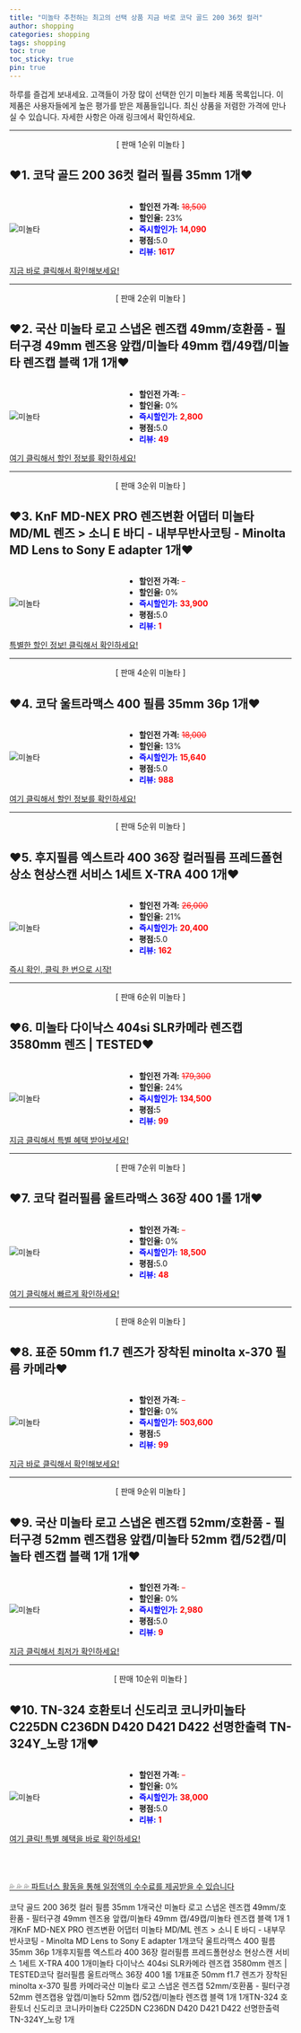 ```yaml
---
title: "미놀타 추천하는 최고의 선택 상품 지금 바로 코닥 골드 200 36컷 컬러"
author: shopping
categories: shopping
tags: shopping
toc: true
toc_sticky: true
pin: true
---
```

하루를 즐겁게 보내세요. 고객들이 가장 많이 선택한 인기 미놀타 제품 목록입니다. 이 제품은 사용자들에게 높은 평가를 받은 제품들입니다. 최신 상품을 저렴한 가격에 만나실 수 있습니다. 자세한 사항은 아래 링크에서 확인하세요.

---
<p class="toplist" style="margin: 0 auto; display: block; width: fit-content;">[ 판매 1순위 미놀타 ]</p>

<h2><strong>❤️1. 코닥 골드 200 36컷 컬러 필름 35mm 1개❤️</strong></h2>

<div style="display: flex; align-items: center;">
    <div style="flex: 0.4;">
        <img src="https://thumbnail10.coupangcdn.com/thumbnails/remote/230x230ex/image/retail/images/2023/09/01/12/2/9f0cea21-939b-4626-81ea-13a865c97bde.jpg" alt="미놀타" style="max-width: 100%;">
    </div>
    <div style="flex: 0.6; margin-left: 10px;">
        <ul>
            <li><strong>할인전 가격:</strong> <del style="color: red;">18,500</del></li>
            <li><strong>할인율:</strong> 23%</li>
            <li><span style='color:blue'><strong>즉시할인가:</strong></span> <span style='color:red'><strong>14,090</strong></span></li>
            <li><strong>평점:</strong>5.0</li>
            <li><span style='color:blue'><strong>리뷰:</strong></span> <span style='color:red'><strong>1617</strong></span></li>
        </ul>
    </div>
</div>
<div class="center">
    <a href="https://William4Davisa.github.io?lptag=AF9450613&subid=githubio&pageKey=6531626267&traceid=V0-153&itemId=16200759300&vendorItemId=87050314871" class="myButton">
        지금 바로 클릭해서 확인해보세요!
    </a>
</div>


---
<p class="toplist" style="margin: 0 auto; display: block; width: fit-content;">[ 판매 2순위 미놀타 ]</p>

<h2><strong>❤️2. 국산 미놀타 로고 스냅온 렌즈캡 49mm/호환품 - 필터구경 49mm 렌즈용 앞캡/미놀타 49mm 캡/49캡/미놀타 렌즈캡 블랙 1개 1개❤️</strong></h2>

<div style="display: flex; align-items: center;">
    <div style="flex: 0.4;">
        <img src="https://thumbnail6.coupangcdn.com/thumbnails/remote/230x230ex/image/vendor_inventory/images/2019/03/28/20/2/a08580de-908e-40f1-8e06-7f3c97f83ee2.jpg" alt="미놀타" style="max-width: 100%;">
    </div>
    <div style="flex: 0.6; margin-left: 10px;">
        <ul>
            <li><strong>할인전 가격:</strong> <del style="color: red;">-</del></li>
            <li><strong>할인율:</strong> 0%</li>
            <li><span style='color:blue'><strong>즉시할인가:</strong></span> <span style='color:red'><strong>2,800</strong></span></li>
            <li><strong>평점:</strong>5.0</li>
            <li><span style='color:blue'><strong>리뷰:</strong></span> <span style='color:red'><strong>49</strong></span></li>
        </ul>
    </div>
</div>
<div class="center">
    <a href="https://William4Davisa.github.io?lptag=AF9450613&subid=githubio&pageKey=5021293&traceid=V0-153&itemId=22918415&vendorItemId=3033538158" class="myButton">
        여기 클릭해서 할인 정보를 확인하세요!
    </a>
</div>


---
<p class="toplist" style="margin: 0 auto; display: block; width: fit-content;">[ 판매 3순위 미놀타 ]</p>

<h2><strong>❤️3. KnF MD-NEX PRO 렌즈변환 어댑터 미놀타 MD/ML 렌즈 > 소니 E 바디 - 내부무반사코팅 - Minolta MD Lens to Sony E adapter 1개❤️</strong></h2>

<div style="display: flex; align-items: center;">
    <div style="flex: 0.4;">
        <img src="https://thumbnail6.coupangcdn.com/thumbnails/remote/230x230ex/image/vendor_inventory/a710/cba804160ea0baf7b5911553ea9bbd25d8c8d1786134d59c6b1cc6277b96.jpg" alt="미놀타" style="max-width: 100%;">
    </div>
    <div style="flex: 0.6; margin-left: 10px;">
        <ul>
            <li><strong>할인전 가격:</strong> <del style="color: red;">-</del></li>
            <li><strong>할인율:</strong> 0%</li>
            <li><span style='color:blue'><strong>즉시할인가:</strong></span> <span style='color:red'><strong>33,900</strong></span></li>
            <li><strong>평점:</strong>5.0</li>
            <li><span style='color:blue'><strong>리뷰:</strong></span> <span style='color:red'><strong>1</strong></span></li>
        </ul>
    </div>
</div>
<div class="center">
    <a href="https://William4Davisa.github.io?lptag=AF9450613&subid=githubio&pageKey=7404806672&traceid=V0-153&itemId=19173457174&vendorItemId=86291572844" class="myButton">
        특별한 할인 정보! 클릭해서 확인하세요!
    </a>
</div>


---
<p class="toplist" style="margin: 0 auto; display: block; width: fit-content;">[ 판매 4순위 미놀타 ]</p>

<h2><strong>❤️4. 코닥 울트라맥스 400 필름 35mm 36p 1개❤️</strong></h2>

<div style="display: flex; align-items: center;">
    <div style="flex: 0.4;">
        <img src="https://thumbnail7.coupangcdn.com/thumbnails/remote/230x230ex/image/retail/images/2024/04/17/12/4/29cc75e5-6ac2-4231-af18-a67a6f836bc2.jpg" alt="미놀타" style="max-width: 100%;">
    </div>
    <div style="flex: 0.6; margin-left: 10px;">
        <ul>
            <li><strong>할인전 가격:</strong> <del style="color: red;">18,000</del></li>
            <li><strong>할인율:</strong> 13%</li>
            <li><span style='color:blue'><strong>즉시할인가:</strong></span> <span style='color:red'><strong>15,640</strong></span></li>
            <li><strong>평점:</strong>5.0</li>
            <li><span style='color:blue'><strong>리뷰:</strong></span> <span style='color:red'><strong>988</strong></span></li>
        </ul>
    </div>
</div>
<div class="center">
    <a href="https://William4Davisa.github.io?lptag=AF9450613&subid=githubio&pageKey=7321966656&traceid=V0-153&itemId=18781381771&vendorItemId=89532504175" class="myButton">
        여기 클릭해서 할인 정보를 확인하세요!
    </a>
</div>


---
<p class="toplist" style="margin: 0 auto; display: block; width: fit-content;">[ 판매 5순위 미놀타 ]</p>

<h2><strong>❤️5. 후지필름 엑스트라 400 36장 컬러필름 프레드폴현상소 현상스캔 서비스 1세트 X-TRA 400 1개❤️</strong></h2>

<div style="display: flex; align-items: center;">
    <div style="flex: 0.4;">
        <img src="https://thumbnail9.coupangcdn.com/thumbnails/remote/230x230ex/image/retail/images/1664802495986186-9b48f214-4009-47b9-843c-a7df6b00ac80.png" alt="미놀타" style="max-width: 100%;">
    </div>
    <div style="flex: 0.6; margin-left: 10px;">
        <ul>
            <li><strong>할인전 가격:</strong> <del style="color: red;">26,000</del></li>
            <li><strong>할인율:</strong> 21%</li>
            <li><span style='color:blue'><strong>즉시할인가:</strong></span> <span style='color:red'><strong>20,400</strong></span></li>
            <li><strong>평점:</strong>5.0</li>
            <li><span style='color:blue'><strong>리뷰:</strong></span> <span style='color:red'><strong>162</strong></span></li>
        </ul>
    </div>
</div>
<div class="center">
    <a href="https://William4Davisa.github.io?lptag=AF9450613&subid=githubio&pageKey=7418332982&traceid=V0-153&itemId=19237372164&vendorItemId=82962086362" class="myButton">
        즉시 확인, 클릭 한 번으로 시작!
    </a>
</div>


---
<p class="toplist" style="margin: 0 auto; display: block; width: fit-content;">[ 판매 6순위 미놀타 ]</p>

<h2><strong>❤️6. 미놀타 다이낙스 404si SLR카메라 렌즈캡 3580mm 렌즈 | TESTED❤️</strong></h2>

<div style="display: flex; align-items: center;">
    <div style="flex: 0.4;">
        <img src="https://thumbnail9.coupangcdn.com/thumbnails/remote/230x230ex/image/vendor_inventory/45d6/0eec3ae3046133e1186aa7fab3e60c5254d95a049306f96505bbd7b67560.jpg" alt="미놀타" style="max-width: 100%;">
    </div>
    <div style="flex: 0.6; margin-left: 10px;">
        <ul>
            <li><strong>할인전 가격:</strong> <del style="color: red;">179,300</del></li>
            <li><strong>할인율:</strong> 24%</li>
            <li><span style='color:blue'><strong>즉시할인가:</strong></span> <span style='color:red'><strong>134,500</strong></span></li>
            <li><strong>평점:</strong>5</li>
            <li><span style='color:blue'><strong>리뷰:</strong></span> <span style='color:red'><strong>99</strong></span></li>
        </ul>
    </div>
</div>
<div class="center">
    <a href="https://William4Davisa.github.io?lptag=AF9450613&subid=githubio&pageKey=8162254561&traceid=V0-153&itemId=23273156626&vendorItemId=90305465833" class="myButton">
        지금 클릭해서 특별 혜택 받아보세요!
    </a>
</div>


---
<p class="toplist" style="margin: 0 auto; display: block; width: fit-content;">[ 판매 7순위 미놀타 ]</p>

<h2><strong>❤️7. 코닥 컬러필름 울트라맥스 36장 400 1롤 1개❤️</strong></h2>

<div style="display: flex; align-items: center;">
    <div style="flex: 0.4;">
        <img src="https://thumbnail9.coupangcdn.com/thumbnails/remote/230x230ex/image/vendor_inventory/07f9/e438941fd11ceefa5fa293f3280b11b3c0b613923858ce3bd34b62f5655e.png" alt="미놀타" style="max-width: 100%;">
    </div>
    <div style="flex: 0.6; margin-left: 10px;">
        <ul>
            <li><strong>할인전 가격:</strong> <del style="color: red;">-</del></li>
            <li><strong>할인율:</strong> 0%</li>
            <li><span style='color:blue'><strong>즉시할인가:</strong></span> <span style='color:red'><strong>18,500</strong></span></li>
            <li><strong>평점:</strong>5.0</li>
            <li><span style='color:blue'><strong>리뷰:</strong></span> <span style='color:red'><strong>48</strong></span></li>
        </ul>
    </div>
</div>
<div class="center">
    <a href="https://William4Davisa.github.io?lptag=AF9450613&subid=githubio&pageKey=7564260409&traceid=V0-153&itemId=19935383114&vendorItemId=87139229250" class="myButton">
        여기 클릭해서 빠르게 확인하세요!
    </a>
</div>


---
<p class="toplist" style="margin: 0 auto; display: block; width: fit-content;">[ 판매 8순위 미놀타 ]</p>

<h2><strong>❤️8. 표준 50mm f1.7 렌즈가 장착된 minolta x-370 필름 카메라❤️</strong></h2>

<div style="display: flex; align-items: center;">
    <div style="flex: 0.4;">
        <img src="https://thumbnail10.coupangcdn.com/thumbnails/remote/230x230ex/image/vendor_inventory/f364/8cbc039747c8471e3bf66a23be5fe9ebf5bb7e5dcbaddc941f57232f2766.jpeg" alt="미놀타" style="max-width: 100%;">
    </div>
    <div style="flex: 0.6; margin-left: 10px;">
        <ul>
            <li><strong>할인전 가격:</strong> <del style="color: red;">-</del></li>
            <li><strong>할인율:</strong> 0%</li>
            <li><span style='color:blue'><strong>즉시할인가:</strong></span> <span style='color:red'><strong>503,600</strong></span></li>
            <li><strong>평점:</strong>5</li>
            <li><span style='color:blue'><strong>리뷰:</strong></span> <span style='color:red'><strong>99</strong></span></li>
        </ul>
    </div>
</div>
<div class="center">
    <a href="https://William4Davisa.github.io?lptag=AF9450613&subid=githubio&pageKey=7162106736&traceid=V0-153&itemId=18026810510&vendorItemId=85181705467" class="myButton">
        지금 바로 클릭해서 확인해보세요!
    </a>
</div>


---
<p class="toplist" style="margin: 0 auto; display: block; width: fit-content;">[ 판매 9순위 미놀타 ]</p>

<h2><strong>❤️9. 국산 미놀타 로고 스냅온 렌즈캡 52mm/호환품 - 필터구경 52mm 렌즈캡용 앞캡/미놀타 52mm 캡/52캡/미놀타 렌즈캡 블랙 1개 1개❤️</strong></h2>

<div style="display: flex; align-items: center;">
    <div style="flex: 0.4;">
        <img src="https://thumbnail9.coupangcdn.com/thumbnails/remote/230x230ex/image/vendor_inventory/images/2017/07/27/21/2/2ccf2569-d609-46a8-bc38-629c918bcee9.jpg" alt="미놀타" style="max-width: 100%;">
    </div>
    <div style="flex: 0.6; margin-left: 10px;">
        <ul>
            <li><strong>할인전 가격:</strong> <del style="color: red;">-</del></li>
            <li><strong>할인율:</strong> 0%</li>
            <li><span style='color:blue'><strong>즉시할인가:</strong></span> <span style='color:red'><strong>2,980</strong></span></li>
            <li><strong>평점:</strong>5.0</li>
            <li><span style='color:blue'><strong>리뷰:</strong></span> <span style='color:red'><strong>9</strong></span></li>
        </ul>
    </div>
</div>
<div class="center">
    <a href="https://William4Davisa.github.io?lptag=AF9450613&subid=githubio&pageKey=5021284&traceid=V0-153&itemId=22918393&vendorItemId=3033537020" class="myButton">
        지금 클릭해서 최저가 확인하세요!
    </a>
</div>


---
<p class="toplist" style="margin: 0 auto; display: block; width: fit-content;">[ 판매 10순위 미놀타 ]</p>

<h2><strong>❤️10. TN-324 호환토너 신도리코 코니카미놀타 C225DN C236DN D420 D421 D422 선명한출력 TN-324Y_노랑 1개❤️</strong></h2>

<div style="display: flex; align-items: center;">
    <div style="flex: 0.4;">
        <img src="https://thumbnail6.coupangcdn.com/thumbnails/remote/230x230ex/image/vendor_inventory/62e6/bdeb8204b1b59e9fea8b842c829799ac110755593fd3f4e2a1017afd9723.jpg" alt="미놀타" style="max-width: 100%;">
    </div>
    <div style="flex: 0.6; margin-left: 10px;">
        <ul>
            <li><strong>할인전 가격:</strong> <del style="color: red;">-</del></li>
            <li><strong>할인율:</strong> 0%</li>
            <li><span style='color:blue'><strong>즉시할인가:</strong></span> <span style='color:red'><strong>38,000</strong></span></li>
            <li><strong>평점:</strong>5.0</li>
            <li><span style='color:blue'><strong>리뷰:</strong></span> <span style='color:red'><strong>1</strong></span></li>
        </ul>
    </div>
</div>
<div class="center">
    <a href="https://William4Davisa.github.io?lptag=AF9450613&subid=githubio&pageKey=7612997806&traceid=V0-153&itemId=20166959279&vendorItemId=87259070247" class="myButton">
        여기 클릭! 특별 혜택을 바로 확인하세요!
    </a>
</div>

<br><br><br>[💦 💦 💦 파트너스 활동을 통해 일정액의 수수료를 제공받을 수 있습니다](https://link.coupang.com/a/bcpT2c)<br><br>코닥 골드 200 36컷 컬러 필름 35mm 1개국산 미놀타 로고 스냅온 렌즈캡 49mm/호환품 - 필터구경 49mm 렌즈용 앞캡/미놀타 49mm 캡/49캡/미놀타 렌즈캡 블랙 1개 1개KnF MD-NEX PRO 렌즈변환 어댑터 미놀타 MD/ML 렌즈 > 소니 E 바디 - 내부무반사코팅 - Minolta MD Lens to Sony E adapter 1개코닥 울트라맥스 400 필름 35mm 36p 1개후지필름 엑스트라 400 36장 컬러필름 프레드폴현상소 현상스캔 서비스 1세트 X-TRA 400 1개미놀타 다이낙스 404si SLR카메라 렌즈캡 3580mm 렌즈 | TESTED코닥 컬러필름 울트라맥스 36장 400 1롤 1개표준 50mm f1.7 렌즈가 장착된 minolta x-370 필름 카메라국산 미놀타 로고 스냅온 렌즈캡 52mm/호환품 - 필터구경 52mm 렌즈캡용 앞캡/미놀타 52mm 캡/52캡/미놀타 렌즈캡 블랙 1개 1개TN-324 호환토너 신도리코 코니카미놀타 C225DN C236DN D420 D421 D422 선명한출력 TN-324Y_노랑 1개